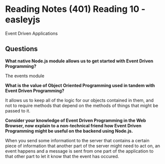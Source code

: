 # Reading Notes (401) Reading 10 - easleyjs

Event Driven Applications

## Questions
**What native Node.js module allows us to get started with Event Driven Programming?**

The events module

**What is the value of Object Oriented Programming used in tandem with Event Driven Programming?**

It allows us to keep all of the logic for our objects contained in them, and not to require methods that depend on the methods of things that might be passed to it.

**Consider your knowledge of Event Driven Programming in the Web Browser, now explain to a non-technical friend how Event Driven Programming might be useful on the backend using Node.js.**

When you send some informationt to the server that contains a certain piece of information that another part of the server might need to act on, an event happens and a message is sent from one part of the application to that other part to let it know that the event has occured.
